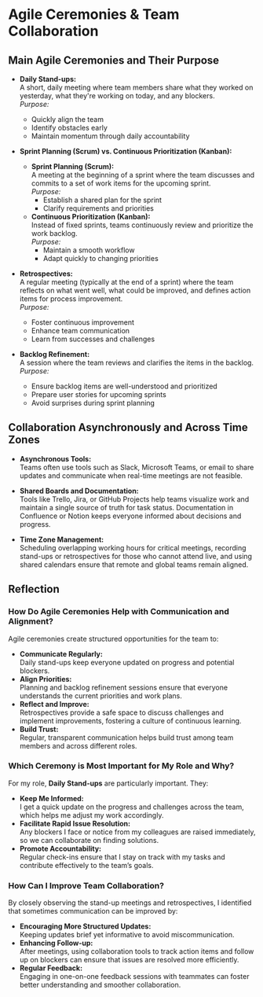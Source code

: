 # Agile Ceremonies & Team Collaboration

## Main Agile Ceremonies and Their Purpose

- **Daily Stand-ups:**  
  A short, daily meeting where team members share what they worked on yesterday, what they're working on today, and any blockers.  
  _Purpose:_

  - Quickly align the team
  - Identify obstacles early
  - Maintain momentum through daily accountability

- **Sprint Planning (Scrum) vs. Continuous Prioritization (Kanban):**

  - **Sprint Planning (Scrum):**  
    A meeting at the beginning of a sprint where the team discusses and commits to a set of work items for the upcoming sprint.  
    _Purpose:_
    - Establish a shared plan for the sprint
    - Clarify requirements and priorities
  - **Continuous Prioritization (Kanban):**  
    Instead of fixed sprints, teams continuously review and prioritize the work backlog.  
    _Purpose:_
    - Maintain a smooth workflow
    - Adapt quickly to changing priorities

- **Retrospectives:**  
  A regular meeting (typically at the end of a sprint) where the team reflects on what went well, what could be improved, and defines action items for process improvement.  
  _Purpose:_

  - Foster continuous improvement
  - Enhance team communication
  - Learn from successes and challenges

- **Backlog Refinement:**  
  A session where the team reviews and clarifies the items in the backlog.  
  _Purpose:_
  - Ensure backlog items are well-understood and prioritized
  - Prepare user stories for upcoming sprints
  - Avoid surprises during sprint planning

## Collaboration Asynchronously and Across Time Zones

- **Asynchronous Tools:**  
  Teams often use tools such as Slack, Microsoft Teams, or email to share updates and communicate when real-time meetings are not feasible.
- **Shared Boards and Documentation:**  
  Tools like Trello, Jira, or GitHub Projects help teams visualize work and maintain a single source of truth for task status. Documentation in Confluence or Notion keeps everyone informed about decisions and progress.

- **Time Zone Management:**  
  Scheduling overlapping working hours for critical meetings, recording stand-ups or retrospectives for those who cannot attend live, and using shared calendars ensure that remote and global teams remain aligned.

## Reflection

### How Do Agile Ceremonies Help with Communication and Alignment?

Agile ceremonies create structured opportunities for the team to:

- **Communicate Regularly:**  
  Daily stand-ups keep everyone updated on progress and potential blockers.
- **Align Priorities:**  
  Planning and backlog refinement sessions ensure that everyone understands the current priorities and work plans.
- **Reflect and Improve:**  
  Retrospectives provide a safe space to discuss challenges and implement improvements, fostering a culture of continuous learning.
- **Build Trust:**  
  Regular, transparent communication helps build trust among team members and across different roles.

### Which Ceremony is Most Important for My Role and Why?

For my role, **Daily Stand-ups** are particularly important. They:

- **Keep Me Informed:**  
  I get a quick update on the progress and challenges across the team, which helps me adjust my work accordingly.
- **Facilitate Rapid Issue Resolution:**  
  Any blockers I face or notice from my colleagues are raised immediately, so we can collaborate on finding solutions.
- **Promote Accountability:**  
  Regular check-ins ensure that I stay on track with my tasks and contribute effectively to the team’s goals.

### How Can I Improve Team Collaboration?

By closely observing the stand-up meetings and retrospectives, I identified that sometimes communication can be improved by:

- **Encouraging More Structured Updates:**  
  Keeping updates brief yet informative to avoid miscommunication.
- **Enhancing Follow-up:**  
  After meetings, using collaboration tools to track action items and follow up on blockers can ensure that issues are resolved more efficiently.
- **Regular Feedback:**  
  Engaging in one-on-one feedback sessions with teammates can foster better understanding and smoother collaboration.
